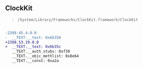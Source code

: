 ## ClockKit

> `/System/Library/Frameworks/ClockKit.framework/ClockKit`

```diff

-2398.45.4.0.0
-  __TEXT.__text: 0x6b358
+2398.53.19.0.0
+  __TEXT.__text: 0x6b35c
   __TEXT.__auth_stubs: 0xf30
   __TEXT.__objc_methlist: 0x8e64
   __TEXT.__const: 0xa2a

```
